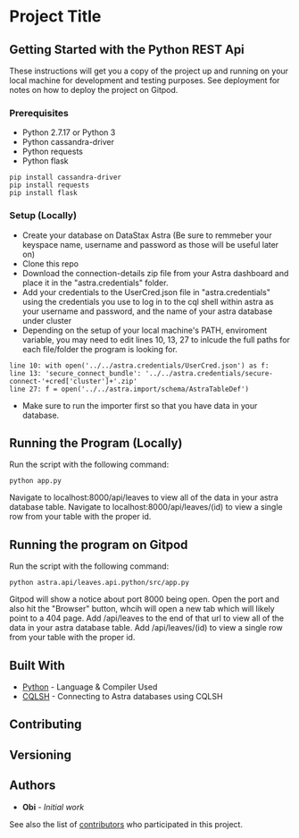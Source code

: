 # Project Title

## Getting Started with the Python REST Api

These instructions will get you a copy of the project up and running on your local machine for development and testing purposes. See deployment for notes on how to deploy the project on Gitpod.

### Prerequisites

- Python 2.7.17 or Python 3
- Python cassandra-driver
- Python requests
- Python flask

```
pip install cassandra-driver
pip install requests
pip install flask
```

### Setup (Locally)

- Create your database on DataStax Astra (Be sure to remmeber your keyspace name, username and password as those will be useful later on)
- Clone this repo
- Download the connection-details zip file from your Astra dashboard and place it in the "astra.credentials" folder.
- Add your credentials to the UserCred.json file in "astra.credentials" using the credentials you use to log in to the cql shell within astra as your username and password, and the name of your astra database under cluster
- Depending on the setup of your local machine's PATH, enviroment variable, you may need to edit lines 10, 13, 27 to inlcude the full paths for each file/folder the program is looking for.

```
line 10: with open('../../astra.credentials/UserCred.json') as f:
line 13: 'secure_connect_bundle': '../../astra.credentials/secure-connect-'+cred['cluster']+'.zip'
line 27: f = open('../../astra.import/schema/AstraTableDef')
```
- Make sure to run the importer first so that you have data in your database.

## Running the Program (Locally)

Run the script with the following command:
```
python app.py
```

Navigate to localhost:8000/api/leaves to view all of the data in your astra database table.
Navigate to localhost:8000/api/leaves/(id) to view a single row from your table with the proper id.

## Running the program on Gitpod

Run the script with the following command:
```
python astra.api/leaves.api.python/src/app.py
```

Gitpod will show a notice about port 8000 being open.
Open the port and also hit the "Browser" button, whcih will open a new tab which will likely point to a 404 page.
Add /api/leaves to the end of that url to view all of the data in your astra database table.
Add /api/leaves/(id) to view a single row from your table with the proper id.
## Built With

* [Python](https://www.python.org/) - Language & Compiler Used
* [CQLSH](https://docs.datastax.com/en/astra/aws/doc/dscloud/astra/dscloudConnectcqlshConsole.html) - Connecting to Astra databases using CQLSH

## Contributing

## Versioning


## Authors

* **Obi** - *Initial work*

See also the list of [contributors](https://github.com/your/project/contributors) who participated in this project.